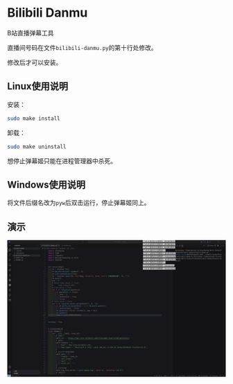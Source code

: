 # Bilibili Danmu

B站直播弹幕工具

直播间号码在文件`bilibili-danmu.py`的第十行处修改。

修改后才可以安装。

## Linux使用说明

安装：

```bash
sudo make install
```

卸载：

```bash
sudo make uninstall
```

想停止弹幕姬只能在进程管理器中杀死。

## Windows使用说明

将文件后缀名改为`pyw`后双击运行，停止弹幕姬同上。

## 演示

![演示](./Screenshot_20230630_175620.png)
